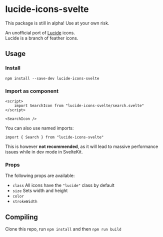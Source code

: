 # lucide-icons-svelte

This package is still in alpha! Use at your own risk.

An unofficial port of [Lucide](https://github.com/lucide-icons/lucide) icons.  
Lucide is a branch of feather icons.

## Usage

### Install

`npm install --save-dev lucide-icons-svelte`

### Import as component

```svelte
<script>
    import SearchIcon from "lucide-icons-svelte/search.svelte"
</script>

<SearchIcon />
```

You can also use named imports:

`import { Search } from "lucide-icons-svelte"`

This is however **not recommended**, as it will lead to massive performance issues while in dev mode in SvelteKit.

### Props

The following props are available:

* `class` All icons have the `"lucide"` class by default
* `size` Sets width and height
* `color`
* `strokeWidth`

## Compiling

Clone this repo, run `npm install` and then `npm run build`
